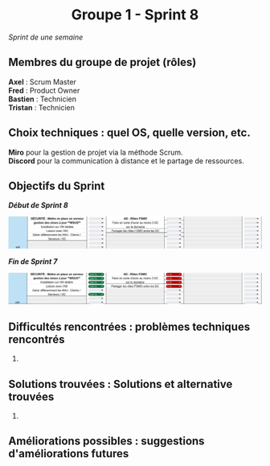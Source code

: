 <div align="center"><H1> Groupe 1 -  Sprint 8 </H1></div>

_Sprint de une semaine_

## Membres du groupe de projet (rôles)

**Axel** : Scrum Master    
**Fred** : Product Owner   
**Bastien** : Technicien  
**Tristan** : Technicien  

## Choix techniques : quel OS, quelle version, etc.

**Miro** pour la gestion de projet via la méthode Scrum.  
**Discord** pour la communication à distance et le partage de ressources.

## Objectifs du Sprint

_**Début de Sprint 8**_  

![DEBUT_SPRINT8.png](https://github.com/WildCodeSchool/TSSR-ANGOU-P3-G1/blob/main/SCREENS-PAR-SPRINT/SCREENS-SPRINT8/DEBUT_SPRINT8.png)

_**Fin de Sprint 7**_  

![FIN_SPRINT8.png](https://github.com/WildCodeSchool/TSSR-ANGOU-P3-G1/blob/main/SCREENS-PAR-SPRINT/SCREENS-SPRINT8/FIN_SPRINT8.png)

## Difficultés rencontrées : problèmes techniques rencontrés

1. 

## Solutions trouvées : Solutions et alternative trouvées

1. 

## Améliorations possibles : suggestions d'améliorations futures


